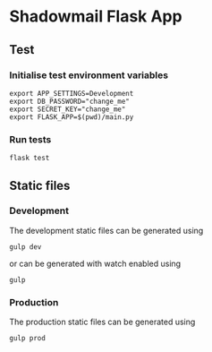 # Shadowmail Flask App

## Test

### Initialise test environment variables

    export APP_SETTINGS=Development
    export DB_PASSWORD="change_me"
    export SECRET_KEY="change_me"
    export FLASK_APP=$(pwd)/main.py

### Run tests

    flask test

## Static files

### Development

The development static files can be generated using

    gulp dev

or can be generated with watch enabled using

    gulp

### Production

The production static files can be generated using

    gulp prod
